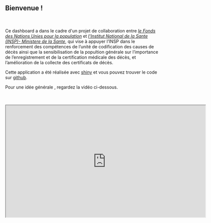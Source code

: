 ## Bienvenue !
<br><br>
Ce dashboard a dans le cadre d'un projet de collaboration entre <i>[le Fonds des Nations Unies pour la population](https://tunisia.unfpa.org/fr)
</i> et <i>[l'Institut National de la Sante (INSP)- Ministere de la Sante](http://www.insp.rns.tn/)</i>, qui vise à appuyer l’INSP dans le renforcement des compétences de l’unité de codification des causes de décès ainsi que la sensibilisation de la popultion générale sur l’importance de l’enregistrement et de la certification médicale des décès, et l’amélioration de la collecte des certificats de décès.

Cette application a été réalisée avec [shiny](https://shiny.rstudio.com/) et vous pouvez trouver le code sur [github](https://github.com/sirine33/stage).

Pour une idée générale , regardez la vidéo ci-dessous.
<br><br><br>
<iframe style = "display: block; margin: auto;" width="640" height="360" src="https://www.youtube.com/embed/YL7emxw8OeA"></iframe>